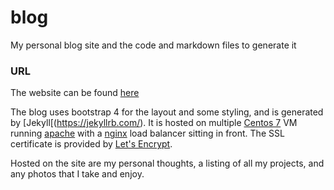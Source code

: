 # blog
My personal blog site and the code and markdown files to generate it

###  URL ###
The website can be found [here](https://www.doug-skinner.com)

The blog uses bootstrap 4 for the layout and some styling, and is generated by [Jekyll[(https://jekyllrb.com/). It is hosted on multiple [Centos 7](https://www.centos.org/) VM running [apache](https://www.apache.org/) with a [nginx](https://nginx.org/) load balancer sitting in front. The SSL certificate is provided by [Let's Encrypt](https://letsencrypt.org/).

Hosted on the site are my personal thoughts, a listing of all my projects, and any photos that I take and enjoy.
